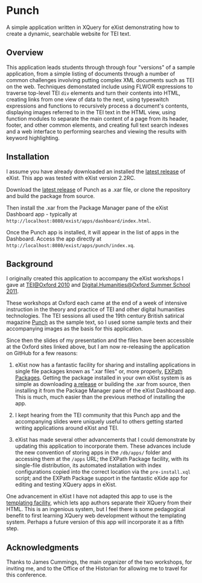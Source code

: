 # Punch

A simple application written in XQuery for eXist demonstrating how to create a dynamic, searchable website for TEI text.

## Overview 

This application leads students through through four "versions" of a sample application, from a simple listing of 
documents through a number of common challenges involving putting complex XML documents such as TEI on the web. 
Techniques demonstated include using FLWOR expressions to traverse top-level TEI `div` elements and turn their 
contents into HTML, creating links from one view of data to the next, using typeswitch expressions and functions 
to recursively process a document's contents, displaying images referred to in the TEI text in the HTML view, 
using function modules to separate the main content of a page from its header, footer, and other common elements, 
and creating full text search indexes and a web interface to performing searches and viewing the results with keyword
highlighting.

## Installation

I assume you have already downloaded an installed the [latest release](https://github.com/eXist-db/exist/releases) of eXist. 
This app was tested with eXist version 2.2RC.

Download the [latest release](https://github.com/joewiz/punch/releases) of Punch as a .xar file, or clone the repository 
and build the package from source. 

Then install the .xar from the Package Manager pane of the eXist Dashboard app - typically at `http://localhost:8080/exist/apps/dashboard/index.html`.

Once the Punch app is installed, it will appear in the list of apps in the Dashboard. Access the app directly at `http://localhost:8080/exist/apps/punch/index.xq`.

## Background

I originally created this application to accompany the eXist workshops I gave at 
[TEI@Oxford 2010](http://tei.oucs.ox.ac.uk/Talks/2010-07-oxford/workshops.xml#div_exist) and 
[Digital.Humanities@Oxford Summer School 2011](http://digital.humanities.ox.ac.uk/dhoxss/2011/sessions.html#xmldb).  

These workshops at Oxford each came at the end of a week of intensive instruction in the theory and practice of TEI and 
other digital humanities technologies.  The TEI sessions all used the 19th century British satirical magazine 
[Punch](http://en.wikipedia.org/wiki/Punch_(magazine)) as the sample text, so I used some sample texts and their 
accompanying images as the basis for this application.

Since then the slides of my presentation and the files have been accessible at the Oxford sites linked above, 
but I am now re-releasing the application on GitHub for a few reasons:

1. eXist now has a fantastic facility for sharing and installing applications in single file packages known as ".xar files" 
or, more properly, [EXPath Packages](http://expath.org/spec/pkg). Getting the package installed in your own eXist 
system is as simple as downloading [a release](https://github.com/joewiz/punch/releases) or building the .xar from source, 
then installing it from the Package Manager pane of the eXist Dashboard app. This is much, much easier than the previous 
method of installing the app.

2. I kept hearing from the TEI community that this Punch app and the accompanying slides were uniquely useful to others 
getting started writing applications around eXist and TEI. 

3. eXist has made several other advancements that I could demonstrate by updating this application to incorporate them. 
These advances include the new convention of storing apps in the `/db/apps/` folder and accessing them at the 
`/apps` URL; the EXPath Package facility, with its single-file distribution, its automated installation with index 
configurations copied into the correct location via the `pre-install.xql` script; and the EXPath Package support in the 
fantastic eXide app for editing and testing XQuery apps in eXist.

One advancement in eXist I have not adapted this app to use is the [templating facility](http://exist-db.org/exist/apps/doc/templating.xml), 
which lets app authors separate their XQuery from their HTML. This is an ingenious system, but I feel there is some 
pedagogical benefit to first learning XQuery web development without the templating system. Perhaps a future version 
of this app will incorporate it as a fifth step.

## Acknowledgments

Thanks to James Cummings, the main organizer of the two workshops, for inviting me, and to the Office of the Historian for
allowing me to travel for this conference.